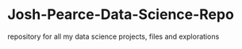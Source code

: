 # Josh-Pearce-Data-Science-Repo
repository for all my data science projects, files and explorations

